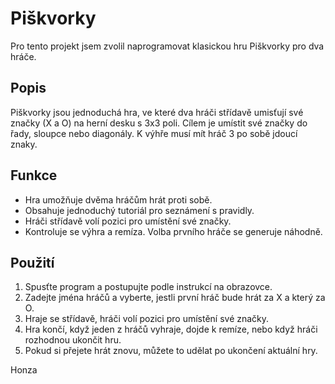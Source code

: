 # Piškvorky

Pro tento projekt jsem zvolil naprogramovat klasickou hru Piškvorky pro dva hráče.

## Popis

Piškvorky jsou jednoduchá hra, ve které dva hráči střídavě umisťují své značky (X a O) na herní desku s 3x3 poli. Cílem je umístit své značky do řady, sloupce nebo diagonály. K výhře musí mít hráč 3 po sobě jdoucí znaky.

## Funkce

- Hra umožňuje dvěma hráčům hrát proti sobě.
- Obsahuje jednoduchý tutoriál pro seznámení s pravidly.
- Hráči střídavě volí pozici pro umístění své značky.
- Kontroluje se výhra a remíza. Volba prvního hráče se generuje náhodně.

## Použití

1. Spusťte program a postupujte podle instrukcí na obrazovce.
2. Zadejte jména hráčů a vyberte, jestli první hráč bude hrát za X a který za O.
3. Hraje se střídavě, hráči volí pozici pro umístění své značky.
4. Hra končí, když jeden z hráčů vyhraje, dojde k remíze, nebo když hráči rozhodnou ukončit hru.
5. Pokud si přejete hrát znovu, můžete to udělat po ukončení aktuální hry.

Honza
